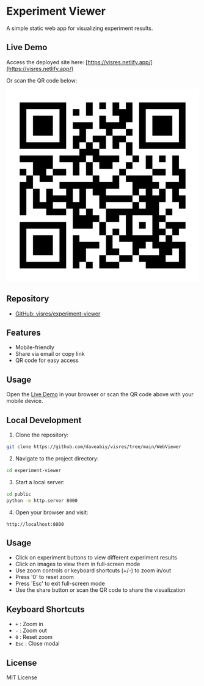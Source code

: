 # Experiment Viewer

A simple static web app for visualizing experiment results.

## Live Demo

Access the deployed site here: [https://visres.netlify.app/](https://visres.netlify.app/)

Or scan the QR code below:

![QR Code](public/qr_code.png)

## Repository

- [GitHub: visres/experiment-viewer](https://github.com/daveabiy/visres/tree/main/WebViewer)

## Features

- Mobile-friendly
- Share via email or copy link
- QR code for easy access

## Usage

Open the [Live Demo](https://684f343dcbe0111894e90cf2--visres.netlify.app/) in your browser or scan the QR code above with your mobile device.

## Local Development

1. Clone the repository:

```bash
git clone https://github.com/daveabiy/visres/tree/main/WebViewer
```

2. Navigate to the project directory:

```bash
cd experiment-viewer
```

3. Start a local server:

```bash
cd public
python -m http.server 8000
```

4. Open your browser and visit:

```
http://localhost:8000
```

## Usage

- Click on experiment buttons to view different experiment results
- Click on images to view them in full-screen mode
- Use zoom controls or keyboard shortcuts (+/-) to zoom in/out
- Press '0' to reset zoom
- Press 'Esc' to exit full-screen mode
- Use the share button or scan the QR code to share the visualization

## Keyboard Shortcuts

- `+` : Zoom in
- `-` : Zoom out
- `0` : Reset zoom
- `Esc` : Close modal

## License

MIT License
